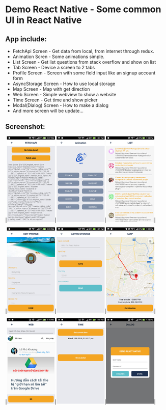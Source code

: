 # Demo React Native - Some common UI in React Native

## App include:

* FetchApi Screen - Get data from local, from internet through redux.
* Animation Scren - Some animations simple.
* List Screen - Get list questions from stack overflow and show on list
* Tab Screen - Device a screen to 2 tabs
* Profile Screen - Screen with some field input like an signup account form
* AsyncStorage Screen - How to use local storage
* Map Screen - Map with get direction
* Web Screen - Simple webview to show a website
* Time Screen - Get time and show picker
* Modal(Dialog) Screen - How to make a dialog
* And more screen will be update...

## Screenshot:

|<img src="https://raw.githubusercontent.com/duytq94/DemoReactNative/master/Screenshoots/FetchApiScreen.jpg" height="30%" width="30%">|<img src="https://raw.githubusercontent.com/duytq94/DemoReactNative/master/Screenshoots/AnimationScreen.jpg" height="30%" width="30%">|<img src="https://raw.githubusercontent.com/duytq94/DemoReactNative/master/Screenshoots/ListScreen.jpg" height="30%" width="30%">|

|<img src="https://raw.githubusercontent.com/duytq94/DemoReactNative/master/Screenshoots/ProfileScreen.jpg" height="30%" width="30%">|<img src="https://raw.githubusercontent.com/duytq94/DemoReactNative/master/Screenshoots/AsyncStorageScreen.jpg" height="30%" width="30%">|<img src="https://raw.githubusercontent.com/duytq94/DemoReactNative/master/Screenshoots/MapScreen.jpg" height="30%" width="30%">|

|<img src="https://raw.githubusercontent.com/duytq94/DemoReactNative/master/Screenshoots/WebScreen.jpg" height="30%" width="30%">|<img src="https://raw.githubusercontent.com/duytq94/DemoReactNative/master/Screenshoots/TimeScreen.jpg" height="30%" width="30%">|<img src="https://raw.githubusercontent.com/duytq94/DemoReactNative/master/Screenshoots/DialogScreen.jpg" height="30%" width="30%">|